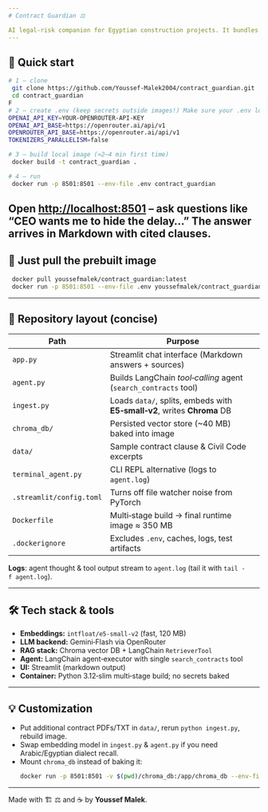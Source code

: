 ```yaml
---
# Contract Guardian ⚖️

AI legal‑risk companion for Egyptian construction projects. It bundles a **Streamlit** chat UI, a **LangChain** agent that calls Gemini‑Flash through **OpenRouter**, and a persisted **Chroma** vector store of Egyptian Civil Code & sample contract clauses.
---
```


## 🚀 Quick start

```bash
# 1 – clone
 git clone https://github.com/Youssef-Malek2004/contract_guardian.git
 cd contract_guardian
F
# 2 – create .env (keep secrets outside images!) Make sure your .env looks like this
OPENAI_API_KEY=YOUR-OPENROUTER-API-KEY
OPENAI_API_BASE=https://openrouter.ai/api/v1
OPENROUTER_API_BASE=https://openrouter.ai/api/v1
TOKENIZERS_PARALLELISM=false

# 3 – build local image (≈2–4 min first time)
 docker build -t contract_guardian .

# 4 – run
 docker run -p 8501:8501 --env-file .env contract_guardian
```

Open [**http://localhost:8501**](http://localhost:8501) – ask questions like “CEO wants me to hide the delay…” The answer arrives in Markdown with cited clauses.
---

## 🚚 Just pull the prebuilt image

```bash
 docker pull youssefmalek/contract_guardian:latest
 docker run -p 8501:8501 --env-file .env youssefmalek/contract_guardian:latest
```

---

## 📁 Repository layout (concise)

| Path                     | Purpose                                                                  |
| ------------------------ | ------------------------------------------------------------------------ |
| `app.py`                 | Streamlit chat interface (Markdown answers + sources)                    |
| `agent.py`               | Builds LangChain _tool‑calling_ agent (`search_contracts` tool)          |
| `ingest.py`              | Loads `data/`, splits, embeds with **E5‑small‑v2**, writes **Chroma** DB |
| `chroma_db/`             | Persisted vector store (\~40 MB) baked into image                        |
| `data/`                  | Sample contract clause & Civil Code excerpts                             |
| `terminal_agent.py`      | CLI REPL alternative (logs to `agent.log`)                               |
| `.streamlit/config.toml` | Turns off file watcher noise from PyTorch                                |
| `Dockerfile`             | Multi‑stage build → final runtime image ≈ 350 MB                         |
| `.dockerignore`          | Excludes `.env`, caches, logs, test artifacts                            |

**Logs**: agent thought & tool output stream to `agent.log` (tail it with `tail -f agent.log`).

---

## 🛠 Tech stack & tools

- **Embeddings:** `intfloat/e5-small-v2` (fast, 120 MB)
- **LLM backend:** Gemini‑Flash via OpenRouter
- **RAG stack:** Chroma vector DB + LangChain `RetrieverTool`
- **Agent:** LangChain agent‑executor with single `search_contracts` tool
- **UI:** Streamlit (markdown output)
- **Container:** Python 3.12‑slim multi‑stage build; no secrets baked

---

## 💡 Customization

- Put additional contract PDFs/TXT in `data/`, rerun `python ingest.py`, rebuild image.
- Swap embedding model in `ingest.py` & `agent.py` if you need Arabic/Egyptian dialect recall.
- Mount `chroma_db` instead of baking it:
  ```bash
  docker run -p 8501:8501 -v $(pwd)/chroma_db:/app/chroma_db --env-file .env contract_guardian
  ```

---

Made with 🏗️ ⚖️ and ☕ by **Youssef Malek**.
